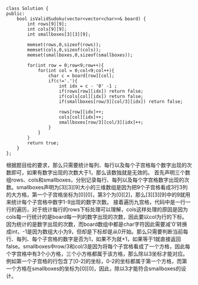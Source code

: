 ```
class Solution {
public:
    bool isValidSudoku(vector<vector<char>>& board) {
        int rows[9][9];
        int cols[9][9];
        int smallboxes[3][3][9];

        memset(rows,0,sizeof(rows));
        memset(cols,0,sizeof(cols));
        memset(smallboxes,0,sizeof(smallboxes));

        for(int row = 0;row<9;row++){
            for(int col = 0;col<9;col++){
                char c = board[row][col];
                if(c!='.'){
                    int idx = c - '0' -1 ;
                    if(rows[row][idx]) return false;
                    if(cols[col][idx]) return false;
                    if(smallboxes[row/3][col/3][idx]) return false;

                    rows[row][idx]++;
                    cols[col][idx]++;
                    smallboxes[row/3][col/3][idx]++;
                }
            }
        }
        return true;
    }
};
```

根据题目给的要求，那么只需要统计每列、每行以及每个子宫格每个数字出现的次数即可，如果有数字出现的次数大于1，那么该数独就是无效的。
首先声明三个数组rows、cols和smallboxes，分别记录每行、每列以及每个字宫格数字出现的次数。smallboxes声明为[3][3][9]大小的三维数组是因为把9个子宫格看成3行3列的大方格，第一个子宫格坐标为[0][0]，第3个为[0][2]，那么[3][3][9]中的9就用来统计每个子宫格中数字1-9出现的数字次数。
接着遍历九宫格，代码中是一行一行的遍历，对于统计每行的rows下标处理可以理解，cols这样处理的原因是因为cols每一行统计的是board每一列的数字出现的次数，因此要以col为行的下标。因为统计的是数字出现的次数，而board数组中都是char字符因此需要减'0'转换成int，-1是因为数组大小为9，但却是下标却是从0开始。那么只需要判断当前每行、每列、每个子宫格的数字是否为1，如果不为就+1，如果等于1就直接返回false。smallboxes中row/3和col/3是因为将每个子宫格看成了一个方格，因此每个字宫格中有3个小方格，三个小方格都属于该方格，那么除以3坐标才能对应。例如第一个子宫格的行包含了[0-2]的坐标，0-2的坐标都属于第一个方格，而第一个方格在smallboxes的坐标为[0][0]，因此，除以3才能符合smallboxes的设计。
